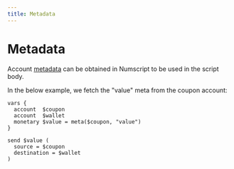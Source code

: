 ```yaml
---
title: Metadata
---
```

# Metadata

Account [metadata](ref:post_-ledger-accounts-reference-metadata-1) can be obtained in Numscript to be used in the script body.

In the below example, we fetch the "value" meta from the coupon account:
```numscript
vars {
  account  $coupon
  account  $wallet
  monetary $value = meta($coupon, "value")
}

send $value (
  source = $coupon
  destination = $wallet
)
```

